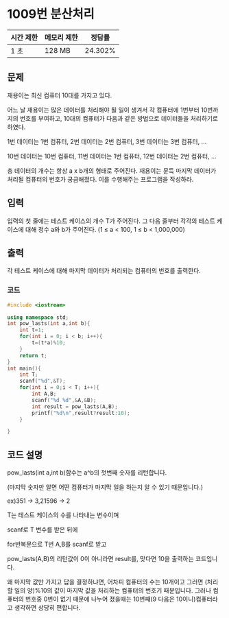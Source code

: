 # 1009번 분산처리

| 시간 제한 | 메모리 제한 | 정답률 |
| --- | --- | --- |
| 1 초 | 128 MB | 24.302% |

## 문제

재용이는 최신 컴퓨터 10대를 가지고 있다.

어느 날 재용이는 많은 데이터를 처리해야 될 일이 생겨서 각 컴퓨터에 1번부터 10번까지의 번호를 부여하고, 10대의 컴퓨터가 다음과 같은 방법으로 데이터들을 처리하기로 하였다.

1번 데이터는 1번 컴퓨터, 2번 데이터는 2번 컴퓨터, 3번 데이터는 3번 컴퓨터, ...

10번 데이터는 10번 컴퓨터, 11번 데이터는 1번 컴퓨터, 12번 데이터는 2번 컴퓨터, ...

총 데이터의 개수는 항상 a x b개의 형태로 주어진다. 재용이는 문득 마지막 데이터가 처리될 컴퓨터의 번호가 궁금해졌다. 이를 수행해주는 프로그램을 작성하라.

## 입력

입력의 첫 줄에는 테스트 케이스의 개수 T가 주어진다. 그 다음 줄부터 각각의 테스트 케이스에 대해 정수 a와 b가 주어진다. (1 ≤ a < 100, 1 ≤ b < 1,000,000)

## 출력

각 테스트 케이스에 대해 마지막 데이터가 처리되는 컴퓨터의 번호를 출력한다.

### 코드

```cpp
#include <iostream>

using namespace std;
int pow_lasts(int a,int b){
    int t=1;
    for(int i = 0; i < b; i++){
        t=(t*a)%10;
    }
    return t;
}
int main(){
    int T;
    scanf("%d",&T);
    for(int i = 0;i < T; i++){
        int A,B;
        scanf("%d %d",&A,&B);
        int result = pow_lasts(A,B);
        printf("%d\n",result?result:10);
    }

}
```

## 코드 설명

pow_lasts(int a,int b)함수는 a^b의 첫번째 숫자를 리턴합니다.

(마지막 숫자만 알면 어떤 컴퓨터가 마지막 일을 하는지 알 수 있기 때문입니다.)

ex)351 -> 3,21596 -> 2

T는 테스트 케이스의 수를 나타내는 변수이며

scanf로 T 변수를 받은 뒤에

for반복문으로 T번 A,B를 scanf로 받고

pow_lasts(A,B)의 리턴값이 0이 아니라면 result를, 맞다면 10을 출력하는 코드입니다.

왜 마지막 값만 가지고 답을 결정하냐면, 어차피 컴퓨터의 수는 10개이고 그러면 (처리할 일의 양)%10의 값이 마지막 값을 처리하는 컴퓨터의 번호기 때문입니다. 그러나 컴퓨터의 번호중 0번이 없기 때문에 나누어 졌을때는 10번째(9 다음은 10이니)컴퓨터라고 생각하면 상당히 편합니다.